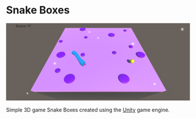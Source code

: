 # Snake Boxes

![Snake Boxes](https://github.com/BillyFrcs/SnakeBoxes/blob/main/Assets/Example/SnakeBoxes.png)

Simple 3D game Snake Boxes created using the [Unity](https://unity.com/) game engine. 
